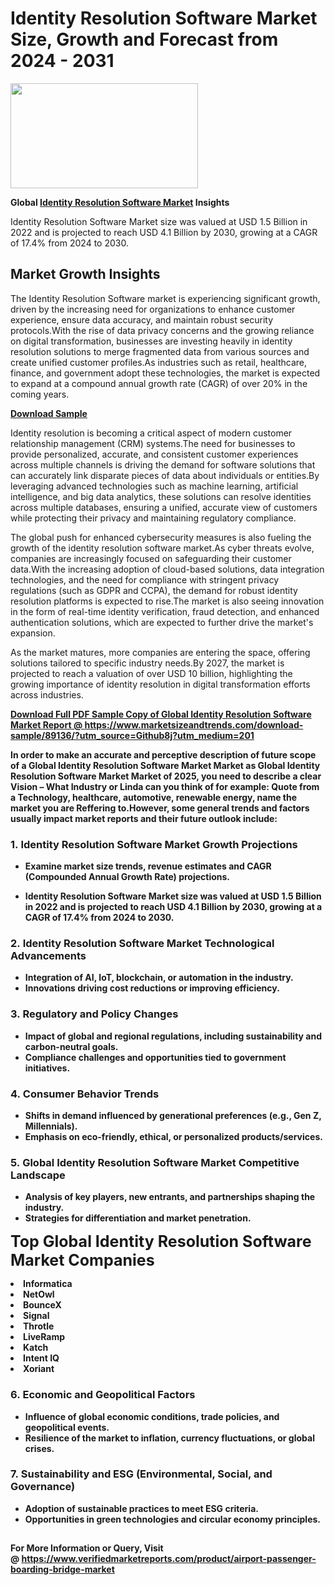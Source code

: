 <H1>Identity Resolution Software Market Size, Growth and Forecast from 2024 - 2031</H1><img class="aligncenter size-medium wp-image-584254" src="https://thirdeyenews.in/wp-content/uploads/2024/09/Global-Market-Research-300x168.jpeg" alt="" width="300" height="168" /><p><strong>Global&nbsp;<a href="https://www.marketsizeandtrends.com/download-sample/89136/?utm_source=Github8j?utm_medium=201">Identity Resolution Software Market</a> Insights</strong></p><p>Identity Resolution Software Market size was valued at USD 1.5 Billion in 2022 and is projected to reach USD 4.1 Billion by 2030, growing at a CAGR of 17.4% from 2024 to 2030.</p><p><h2>Market Growth Insights</h2> <p>The Identity Resolution Software market is experiencing significant growth, driven by the increasing need for organizations to enhance customer experience, ensure data accuracy, and maintain robust security protocols.With the rise of data privacy concerns and the growing reliance on digital transformation, businesses are investing heavily in identity resolution solutions to merge fragmented data from various sources and create unified customer profiles.As industries such as retail, healthcare, finance, and government adopt these technologies, the market is expected to expand at a compound annual growth rate (CAGR) of over 20% in the coming years.</p> <p><strong><a href="#">Download Sample</a></strong></p> <p>Identity resolution is becoming a critical aspect of modern customer relationship management (CRM) systems.The need for businesses to provide personalized, accurate, and consistent customer experiences across multiple channels is driving the demand for software solutions that can accurately link disparate pieces of data about individuals or entities.By leveraging advanced technologies such as machine learning, artificial intelligence, and big data analytics, these solutions can resolve identities across multiple databases, ensuring a unified, accurate view of customers while protecting their privacy and maintaining regulatory compliance.</p> <p>The global push for enhanced cybersecurity measures is also fueling the growth of the identity resolution software market.As cyber threats evolve, companies are increasingly focused on safeguarding their customer data.With the increasing adoption of cloud-based solutions, data integration technologies, and the need for compliance with stringent privacy regulations (such as GDPR and CCPA), the demand for robust identity resolution platforms is expected to rise.The market is also seeing innovation in the form of real-time identity verification, fraud detection, and enhanced authentication solutions, which are expected to further drive the market's expansion.</p> <p>As the market matures, more companies are entering the space, offering solutions tailored to specific industry needs.By 2027, the market is projected to reach a valuation of over USD 10 billion, highlighting the growing importance of identity resolution in digital transformation efforts across industries.</p> <p><strong><a href="#"></p><p><span class=""><strong>Download Full PDF Sample Copy of Global Identity Resolution Software Market Report</strong> @ <a href="https://www.marketsizeandtrends.com/download-sample/89136/?utm_source=Github8j?utm_medium=201" target="_blank">https://www.marketsizeandtrends.com/download-sample/89136/?utm_source=Github8j?utm_medium=201</a></span></p><p>In order to make an accurate and perceptive description of future scope of a Global&nbsp;Identity Resolution Software Market Market as Global&nbsp;Identity Resolution Software Market Market of 2025, you need to describe a clear Vision &ndash; What Industry or Linda can you think of for example: Quote from a Technology, healthcare, automotive, renewable energy, name the market you are Reffering to.However, some general trends and factors usually impact market reports and their future outlook include:</p><h3>1.&nbsp;<strong>Identity Resolution Software Market Growth Projections</strong></h3><ul><li>Examine market size trends, revenue estimates and CAGR (Compounded Annual Growth Rate) projections.</li><li><p>Identity Resolution Software Market size was valued at USD 1.5 Billion in 2022 and is projected to reach USD 4.1 Billion by 2030, growing at a CAGR of 17.4% from 2024 to 2030.</p></li></ul><h3>2.&nbsp;<strong>Identity Resolution Software Market Technological Advancements</strong></h3><ul><li>Integration of AI, IoT, blockchain, or automation in the industry.</li><li>Innovations driving cost reductions or improving efficiency.</li></ul><h3>3.&nbsp;<strong>Regulatory and Policy Changes</strong></h3><ul><li>Impact of global and regional regulations, including sustainability and carbon-neutral goals.</li><li>Compliance challenges and opportunities tied to government initiatives.</li></ul><h3>4.&nbsp;<strong>Consumer Behavior Trends</strong></h3><ul><li>Shifts in demand influenced by generational preferences (e.g., Gen Z, Millennials).</li><li>Emphasis on eco-friendly, ethical, or personalized products/services.</li></ul><h3>5.&nbsp;<strong>Global Identity Resolution Software Market Competitive Landscape</strong></h3><ul><li>Analysis of key players, new entrants, and partnerships shaping the industry.</li><li>Strategies for differentiation and market penetration.</li></ul><p data-pm-slice="1 1 []"><span style="color: inherit; font-family: inherit; font-size: 25px;">Top Global Identity Resolution Software Market Companies</span></p><div class="" data-test-id=""><p><li>Informatica</li><li> NetOwl</li><li> BounceX</li><li> Signal</li><li> Throtle</li><li> LiveRamp</li><li> Katch</li><li> Intent IQ</li><li> Xoriant</li></p></div><h3>6.&nbsp;<strong>Economic and Geopolitical Factors</strong></h3><ul><li>Influence of global economic conditions, trade policies, and geopolitical events.</li><li>Resilience of the market to inflation, currency fluctuations, or global crises.</li></ul><h3>7.&nbsp;<strong>Sustainability and ESG (Environmental, Social, and Governance)</strong></h3><ul><li>Adoption of sustainable practices to meet ESG criteria.</li><li>Opportunities in green technologies and circular economy principles.</li></ul><h2><strong style="font-size: 14px;">For More Information or Query, Visit @&nbsp;</strong><a style="background-color: #ffffff; font-size: 14px;" href="https://www.marketsizeandtrends.com/report/identity-resolution-software-market/" target="_blank">https://www.verifiedmarketreports.com/product/airport-passenger-boarding-bridge-market</a></h2>